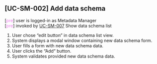 [UC-SM-002] Add data schema
---

[<span style="color: violet;">pre</span>] user is logged-in as Metadata Manager <br/>
[<span style="color: violet;">pre</span>] invoked by [UC-SM-007](UC-SM-007.md) Show data schema list

1. User chose “edit button” in data schema list view.
2. System displays a modal window containing new data schema form.
3. User fills a form with new data schema data.
4. User clicks the “Add“ button.
5. System validates provided new data schema data.